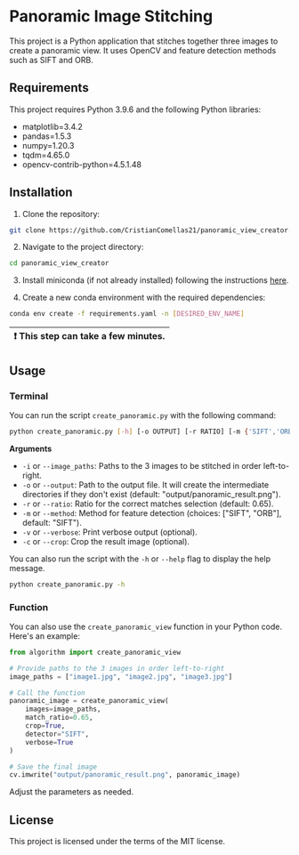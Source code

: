 # Panoramic Image Stitching

This project is a Python application that stitches together three images to create a panoramic view. It uses OpenCV and feature detection methods such as SIFT and ORB.

## Requirements

This project requires Python 3.9.6 and the following Python libraries:

- matplotlib=3.4.2
- pandas=1.5.3
- numpy=1.20.3
- tqdm=4.65.0
- opencv-contrib-python=4.5.1.48


## Installation

1. Clone the repository:

```bash
git clone https://github.com/CristianComellas21/panoramic_view_creator.git
```

2. Navigate to the project directory:

```bash
cd panoramic_view_creator
```

3. Install miniconda (if not already installed) following the instructions [here](https://docs.conda.io/projects/miniconda/en/latest/miniconda-install.html).

4. Create a new conda environment with the required dependencies:

```bash
conda env create -f requirements.yaml -n [DESIRED_ENV_NAME]
```

| :exclamation:  This step can take a few minutes. |
| --------------------------------------------------- |


## Usage

### Terminal

You can run the script `create_panoramic.py` with the following command:

```bash
python create_panoramic.py [-h] [-o OUTPUT] [-r RATIO] [-m {'SIFT','ORB'}] [-v] [-c] -i IMAGE_PATHS [IMAGE_PATHS ...]
```

**Arguments**

- `-i` or `--image_paths`: Paths to the 3 images to be stitched in order left-to-right.
- `-o` or `--output`: Path to the output file. It will create the intermediate directories if they don't exist (default: "output/panoramic_result.png").
- `-r` or `--ratio`: Ratio for the correct matches selection (default: 0.65).
- `-m` or `--method`: Method for feature detection (choices: ["SIFT", "ORB"], default: "SIFT").
- `-v` or `--verbose`: Print verbose output (optional).
- `-c` or `--crop`: Crop the result image (optional).

You can also run the script with the `-h` or `--help` flag to display the help message.

```bash
python create_panoramic.py -h
```

### Function

You can also use the `create_panoramic_view` function in your Python code. Here's an example:

```python
from algorithm import create_panoramic_view

# Provide paths to the 3 images in order left-to-right
image_paths = ["image1.jpg", "image2.jpg", "image3.jpg"]

# Call the function
panoramic_image = create_panoramic_view(
    images=image_paths,
    match_ratio=0.65,
    crop=True,
    detector="SIFT",
    verbose=True
)

# Save the final image
cv.imwrite("output/panoramic_result.png", panoramic_image)
```

Adjust the parameters as needed.


## License
This project is licensed under the terms of the MIT license.